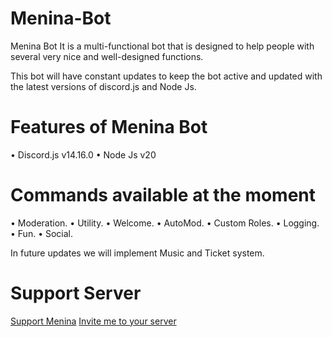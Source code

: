 # Menina-Bot
Menina Bot It is a multi-functional bot that is designed to help people with several very nice and well-designed functions.

This bot will have constant updates to keep the bot active and updated with the latest versions of discord.js and Node Js.

# Features of Menina Bot
• Discord.js v14.16.0
• Node Js v20

# Commands available at the moment
• Moderation.
• Utility.
• Welcome.
• AutoMod.
• Custom Roles.
• Logging.
• Fun.
• Social.

In future updates we will implement Music and Ticket system.

# Support Server
[Support Menina](https://dsc.gg/swizdev)
[Invite me to your server](https://discord.com/oauth2/authorize?client_id=1296986642892066856&permissions=8&integration_type=0&scope=bot+applications.commands)



